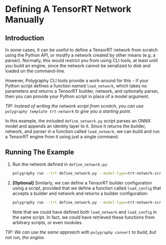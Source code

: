 # Defining A TensorRT Network Manually


## Introduction


In some cases, it can be useful to define a TensorRT network from scratch using the Python API,
or modify a network created by other means (e.g. a parser). Normally, this would restrict you
from using CLI tools, at least until you build an engine, since the network cannot be serialized
to disk and loaded on the command-line.

However, Polygraphy CLI tools provide a work-around for this - if your Python script defines a function
named `load_network`, which takes no parameters and returns a TensorRT builder, network,
and optionally parser, then you can provide your Python script in place of a model argument.

*TIP: Instead of writing the network script from scratch, you can use `polygraphy template trt-network`*
    *to give you a starting point.*

In this example, the included `define_network.py` script parses an ONNX model and appends an identity
layer to it. Since it returns the builder, network, and parser in a function called `load_network`,
we can build and run a TensorRT engine from it using just a single command.


## Running The Example

1. Run the network defined in `define_network.py`:

    ```bash
    polygraphy run --trt define_network.py --model-type=trt-network-script
    ```

2. **[Optional]** Similarly, we can define a TensorRT builder configuration using a script, provided that we define
    a function called `load_config` that accepts a builder and network and returns a builder configuration:

    ```bash
    polygraphy run --trt define_network.py --model-type=trt-network-script --trt-config-script=create_config.py
    ```

    Note that we could have defined both `load_network` and `load_config` in the same script.
    In fact, we could have retrieved these functions from arbitrary scripts, or even modules.

*TIP: We can use the same approach with `polygraphy convert` to build, but not run, the engine.*
